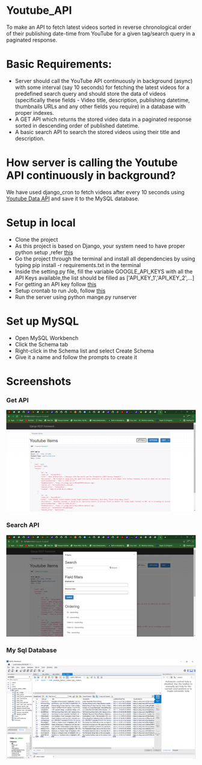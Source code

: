 # Youtube_API
To make an API to fetch latest videos sorted in reverse chronological order of their publishing date-time from YouTube for a given tag/search query in a paginated response.
# Basic Requirements:
- Server should call the YouTube API continuously in background (async) with some interval (say 10 seconds) for fetching the latest videos for a predefined search query and should store the data of videos (specifically these fields - Video title, description, publishing datetime, thumbnails URLs and any other fields you require) in a database with proper indexes.
- A GET API which returns the stored video data in a paginated response sorted in descending order of published datetime.
- A basic search API to search the stored videos using their title and description.
# How server is calling the Youtube API continuously in background?
We have used django_cron to fetch videos after every 10 seconds using [Youtube Data API](https://developers.google.com/youtube/v3/docs/search/list) and save it to the MySQL database.
# Setup in local
- Clone the project
- As this project is based on Django, your system need to have proper python setup ,refer [this](https://www.python.org/downloads/)
- Go the project through the terminal and install all dependencies by using typing pip install -r requirements.txt in the terminal
- Inside the setting.py file, fill the variable GOOGLE_API_KEYS with all the API Keys available,the list should be filled as ['API_KEY_1','API_KEY_2',...]
- For getting an API key follow [this](https://developers.google.com/youtube/v3/getting-started)
- Setup crontab to run Job, follow [this](https://django-cron.readthedocs.io/en/latest/installation.html)
- Run the server using python mange.py runserver
# Set up MySQL
- Open MySQL Workbench
- Click the Schema tab
- Right-click in the Schema list and select Create Schema
- Give it a name and follow the prompts to create it

# Screenshots

### Get API
![Get API](getApi.png)

### Search API
![Search API](SearchAPI.png)

### My Sql Database
![Database](DataBase.png)
